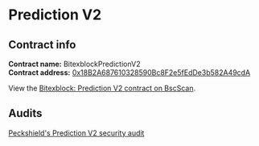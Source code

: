 # Prediction V2

## Contract info

**Contract name:** BitexblockPredictionV2\
**Contract address:** [0x18B2A687610328590Bc8F2e5fEdDe3b582A49cdA](https://bscscan.com/address/0x18B2A687610328590Bc8F2e5fEdDe3b582A49cdA)

View the [Bitexblock: Prediction V2 contract on BscScan](https://bscscan.com/address/0x18B2A687610328590Bc8F2e5fEdDe3b582A49cdA#code).

## Audits

[Peckshield's Prediction V2 security audit](https://github.com/peckshield/publications/blob/master/audit\_reports/PeckShield-Audit-Report-Bitexblock-PredictionV2-v1.0.pdf)
